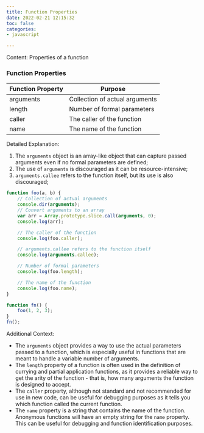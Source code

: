 ```yaml
---
title: Function Properties
date: 2022-02-21 12:15:32
toc: false
categories:
- javascript

---
```


Content: Properties of a function
<!--more-->

### Function Properties

| Function Property | Purpose                        |
| ----------------- | ------------------------------ |
| arguments         | Collection of actual arguments |
| length            | Number of formal parameters    |
| caller            | The caller of the function     |
| name              | The name of the function       |

Detailed Explanation:

1. The `arguments` object is an array-like object that can capture passed arguments even if no formal parameters are defined;
2. The use of `arguments` is discouraged as it can be resource-intensive;
3. `arguments.callee` refers to the function itself, but its use is also discouraged;

```javascript
function foo(a, b) {
    // Collection of actual arguments
    console.dir(arguments);
    // Convert arguments to an array
    var arr = Array.prototype.slice.call(arguments, 0);
    console.log(arr);

    // The caller of the function
    console.log(foo.caller);

    // arguments.callee refers to the function itself
    console.log(arguments.callee);

    // Number of formal parameters
    console.log(foo.length);

    // The name of the function
    console.log(foo.name);
}

function fn() {
    foo(1, 2, 3);
}
fn();
```

Additional Context:

- The `arguments` object provides a way to use the actual parameters passed to a function, which is especially useful in functions that are meant to handle a variable number of arguments.
- The `length` property of a function is often used in the definition of currying and partial application functions, as it provides a reliable way to get the arity of the function - that is, how many arguments the function is designed to accept.
- The `caller` property, although not standard and not recommended for use in new code, can be useful for debugging purposes as it tells you which function called the current function.
- The `name` property is a string that contains the name of the function. Anonymous functions will have an empty string for the `name` property. This can be useful for debugging and function identification purposes.